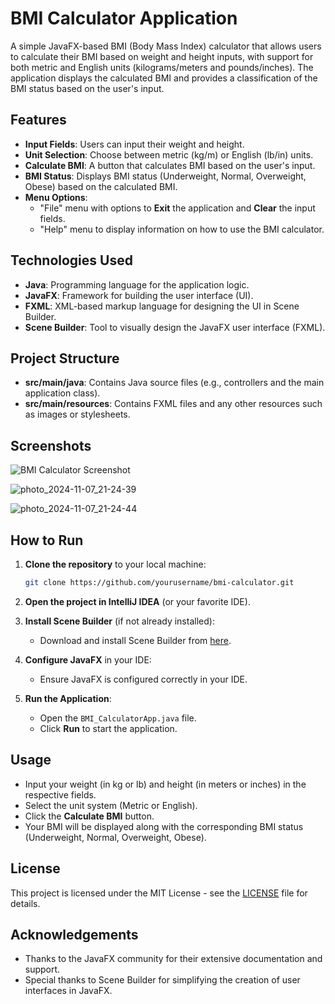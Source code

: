 # BMI Calculator Application

A simple JavaFX-based BMI (Body Mass Index) calculator that allows users to calculate their BMI based on weight and height inputs, with support for both metric and English units (kilograms/meters and pounds/inches). The application displays the calculated BMI and provides a classification of the BMI status based on the user's input.

## Features

- **Input Fields**: Users can input their weight and height.
- **Unit Selection**: Choose between metric (kg/m) or English (lb/in) units.
- **Calculate BMI**: A button that calculates BMI based on the user's input.
- **BMI Status**: Displays BMI status (Underweight, Normal, Overweight, Obese) based on the calculated BMI.
- **Menu Options**:
  - "File" menu with options to **Exit** the application and **Clear** the input fields.
  - "Help" menu to display information on how to use the BMI calculator.

## Technologies Used

- **Java**: Programming language for the application logic.
- **JavaFX**: Framework for building the user interface (UI).
- **FXML**: XML-based markup language for designing the UI in Scene Builder.
- **Scene Builder**: Tool to visually design the JavaFX user interface (FXML).

## Project Structure

- **src/main/java**: Contains Java source files (e.g., controllers and the main application class).
- **src/main/resources**: Contains FXML files and any other resources such as images or stylesheets.

## Screenshots

![BMI Calculator Screenshot](![photo_2024-11-07_21-24-18](https://github.com/user-attachments/assets/ee5d82ed-80dc-4d17-87e9-651c09d7050f)
)


![photo_2024-11-07_21-24-39](https://github.com/user-attachments/assets/4c26484f-8365-442a-b24c-05e6890b7a62)



![photo_2024-11-07_21-24-44](https://github.com/user-attachments/assets/e3623c8d-e174-434b-86a0-07ce0230486b)



## How to Run

1. **Clone the repository** to your local machine:
    ```bash
    git clone https://github.com/yourusername/bmi-calculator.git
    ```

2. **Open the project in IntelliJ IDEA** (or your favorite IDE).

3. **Install Scene Builder** (if not already installed):
   - Download and install Scene Builder from [here](https://gluonhq.com/products/scene-builder/).

4. **Configure JavaFX** in your IDE:
   - Ensure JavaFX is configured correctly in your IDE.

5. **Run the Application**:
   - Open the `BMI_CalculatorApp.java` file.
   - Click **Run** to start the application.

## Usage

- Input your weight (in kg or lb) and height (in meters or inches) in the respective fields.
- Select the unit system (Metric or English).
- Click the **Calculate BMI** button.
- Your BMI will be displayed along with the corresponding BMI status (Underweight, Normal, Overweight, Obese).

## License

This project is licensed under the MIT License - see the [LICENSE](LICENSE) file for details.

## Acknowledgements

- Thanks to the JavaFX community for their extensive documentation and support.
- Special thanks to Scene Builder for simplifying the creation of user interfaces in JavaFX.



